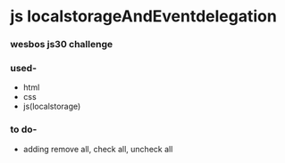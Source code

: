 # js localstorageAndEventdelegation

### wesbos js30 challenge

### used-
- html
- css
- js(localstorage)

### to do-
- adding remove all, check all, uncheck all
